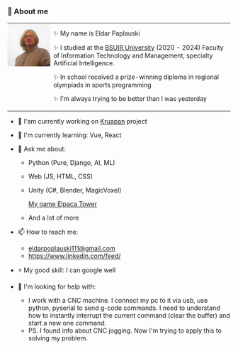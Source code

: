 ### 👋 About me 
<div>
    <table style="padding: 0;">
        <tr style="padding: 0; border: 0;">
            <td valign="top"
                style="
                    padding: 0; 
                    border: 0;
                    max-width: 40vw;
                    height: 100%;
                    " >
                <!--src="https://github.com/Ellanity/Ellanity/assets/60664484/5ffcd3e7-5751-4bd1-a72f-a2f2fe41e4a2"-->
                <img
                    src="./IMG_3168_2.JPG" 
                    alt="my_pic" 
                    style="
                        margin: 0; 
                        padding: 0; 
                        height: 100%"/>
            </td>
            <td valign="top" 
                style="
                    border: 0; 
                    padding-top: 0;">
                <div style="
                    padding: 0; 
                    margin: 0;">
                    <p> 
                        ✨ My name is Eldar Paplauski
                    </p> 
                    <p> 
                        ✨ I studied at the 
                        <a class="chaise-btn chaise-btn-secondary chaise-btn-iframe" href="https://www.bsuir.by/"><span class="chaise-btn-icon fullscreen-icon"></span><span>BSUIR University</span></a> (2020 - 2024)
                        Faculty of Information Technology and Management, specialty Artificial Intelligence.
                    </p> 
                    <p> 
                        ✨ In school received a prize-winning diploma in regional olympiads in sports programming
                    </p> 
                    </p> 
                    <p> 
                        ✨ I'm always trying to be better than I was yesterday
                    </p> 
                </div>
            </td>
        </tr>
    </table>
</div>


- 🔭 I'am currently working on [Kruapan](https://dev.kruapan.com) project
- 🌱 I'm currently learning: Vue, React
- 💬 Ask me about: 
    + Python (Pure, Django, AI, ML)
    + Web (JS, HTML, CSS)  
    + Unity (C#, Blender, MagicVoxel) 
        
        [My game Elpaca Tower](https://play.google.com/store/apps/details?id=com.Paplauski.Tower&pli=1)
    
    + And a lot of more 
- 📫 How to reach me: 
    + <eldarpoplauski111@gmail.com>
    + <https://www.linkedin.com/feed/> 
- ⚡ My good skill: I can google well

- 🤔 I'm looking for help with:
    
    + I work with a CNC machine. I connect my pc to it via usb, use python, pyserial to send g-code commands. I need to understand how to instantly interrupt the current command (clear the buffer) and start a new one command.
    + PS. I found info about CNC jogging. Now I'm trying to apply this to solving my problem.

<!-- https://github.com/thombashi/pytablewriter/issues/13 
<script>
    import pytablewriter as ptw
    from pytablewriter.style import Style

    writer = ptw.HtmlTableWriter(
        table_name="vertical-align",
        headers=[
            "",
            "top",
            "middle",
            "bottom",
            "top-right",
            "middle-right",
            "bottom-right",
        ],
        value_matrix=[
            ["te\nst", "x", "x", "x", "x", "x", "x"],
        ],
        column_styles=[
            Style(vertical_align="baseline"),
            Style(vertical_align="top"),
            Style(vertical_align="middle"),
            Style(vertical_align="bottom"),
            Style(align="right", vertical_align="top"),
            Style(align="right", vertical_align="middle"),
            Style(align="right", vertical_align="bottom"),
        ],
    )
    writer.write_table()
</script>-->
